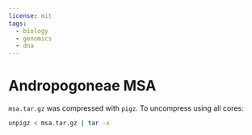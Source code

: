 ```yaml
---
license: mit
tags:
  - biology
  - genomics
  - dna
---
```

# Andropogoneae MSA

`msa.tar.gz` was compressed with `pigz`. To uncompress using all cores:
```bash
unpigz < msa.tar.gz | tar -x
```
